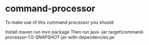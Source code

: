 # command-processor
To make use of this command processor you should:

Install maven
run mvn package
Then run
java -jar target\command-processor-1.0-SNAPSHOT-jar-with-dependencies.jar
